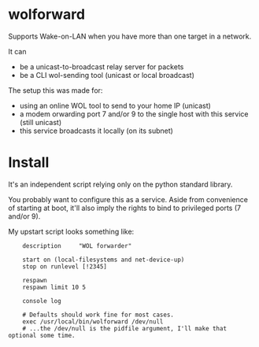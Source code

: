 # wolforward

Supports Wake-on-LAN when you have more than one target in a network.

It can 
- be a unicast-to-broadcast relay server for  packets
- be a CLI wol-sending tool (unicast or local broadcast)


The setup this was made for:
- using an online WOL tool to send to your home IP (unicast)
- a modem orwarding port 7 and/or 9 to the single host with this service (still unicast)
- this service broadcasts it locally (on its subnet)



Install
===
It's an independent script relying only on the python standard library. 

You probably want to configure this as a service. Aside from convenience of starting at boot,
it'll also imply the rights to bind to privileged ports (7 and/or 9).

My upstart script looks something like:

        description     "WOL forwarder"
        
        start on (local-filesystems and net-device-up)
        stop on runlevel [!2345]
        
        respawn
        respawn limit 10 5
        
        console log
        
        # Defaults should work fine for most cases.
        exec /usr/local/bin/wolforward /dev/null
        # ...the /dev/null is the pidfile argument, I'll make that optional some time.

